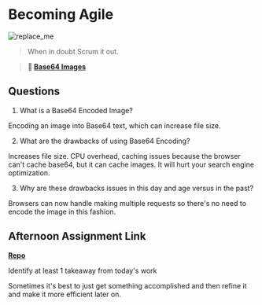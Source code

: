 # Becoming Agile

![replace_me](https://codeworks.blob.core.windows.net/public/assets/img/illustrations/placeholder.svg)

> When in doubt Scrum it out.

> **📖 [Base64 Images](https://codeworksacademy.com/fs-student-guide/resources/wk8-9/06-Base64)**

## Questions

1. What is a Base64 Encoded Image?

Encoding an image into Base64 text, which can increase file size. 

2. What are the drawbacks of using Base64 Encoding?

Increases file size. CPU overhead, caching issues because the browser can't cache base64, but it can cache images. It will hurt your search engine optimization.  

3. Why are these drawbacks issues in this day and age versus in the past?

Browsers can now handle making multiple requests so there's no need to encode the image in this fashion. 

## Afternoon Assignment Link

**[Repo](https://github.com/kyleem20/gameCloset)**

Identify at least 1 takeaway from today's work

Sometimes it's best to just get something accomplished and then refine it and make it more efficient later on. 